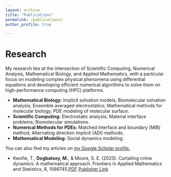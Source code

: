 ```yaml
---
layout: archive
title: "Publications"
permalink: /publications/
author_profile: true

---
```


Research
======
My research lies at the intersection of Scientific Computing, Numerical Analysis, Mathematical Biology, and Applied Mathematics, with a particular focus on modeling complex physical phenomena using differential equations and developing efficient numerical algorithms to solve them on high-performance computing (HPC) platforms.
* **Mathematical Biology:** Implicit solvation models; Biomolecular solvation analysis; Ensemble averaged electrostatics; Mathematical methods for molecular biology; PDE modeling of molecular surface.
* **Scientific Computing:**  Electrostatic analysis; Material interface problems; Biomolecular simulations.
* **Numerical Methods for PDEs:** Matched interface and boundary (MIB) method; Alternating direction implicit (ADI) methods.
* **Mathematical Modeling:** Social dynamics modeling.


You can also find my articles on [my Google Scholar profile.](https://scholar.google.com/citations?user=avyudjUAAAAJ&hl=en)

* Kwofie, T., <strong>Dogbatsey, M.</strong>, & Moore, S. E. (2023). Curtailing crime dynamics: A mathematical approach. Frontiers in Applied Mathematics and Statistics, 8, 1086745.[PDF](/files/fams24.pdf) [Publisher Link](https://www.frontiersin.org/journals/applied-mathematics-and-statistics/articles/10.3389/fams.2022.1086745/full)